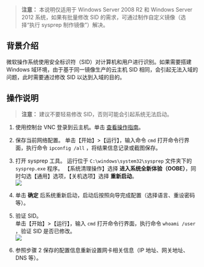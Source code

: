 > **注意：**
> 本说明仅适用于 Windows Server 2008 R2 和 Windows Server 2012 系统，如果有批量修改 SID 的需求，可通过制作自定义镜像（选择“执行 sysprep 制作镜像”）解决。

## 背景介绍
微软操作系统使用安全标识符（SID）对计算机和用户进行识别。如果需要搭建 Windows 域环境，由于基于同一镜像生产的云主机 SID 相同，会引起无法入域的问题，此时需要通过修改 SID 以达到入域的目的。

## 操作说明
> **注意：**
> 建议不要轻易修改 SID，否则可能会引起系统无法启动。

1. 使用控制台 VNC 登录到云主机。单击 [查看操作指南](/doc/product/213/5435)。
2. 保存当前网络配置。
单击【开始】>【运行】，输入命令 `cmd` 打开命令行界面，执行命令 `ipconfig /all` ，将结果信息记录或截图保存。
3. 打开 sysprep 工具。
 运行位于 `C:\windows\system32\sysprep` 文件夹下的 `sysprep.exe` 程序。
【系统清理操作】选择 **进入系统全新体验（OOBE）**，同时勾选【通用】选项，【关机选项】选择 **重新启动**。  
 ![](//mccdn.qcloud.com/static/img/1dfa18a861c0a70b880b5130ff40d572/image.png)  

4. 单击 **确定** 后系统重新启动，启动后按照向导完成配置（选择语言、重设密码等）。  
5. 验证 SID。  
单击【开始】>【运行】，输入 `cmd` 打开命令行界面，执行命令 `whoami /user `，验证 SID 是否已修改。  
 ![](//mccdn.qcloud.com/static/img/6c1c0784b3e51b5dca3a19f381ea2e02/image.png)  

6. 参照步骤 2 保存的配置信息重新设置网卡相关信息（IP 地址、网关地址、DNS 等）。  
